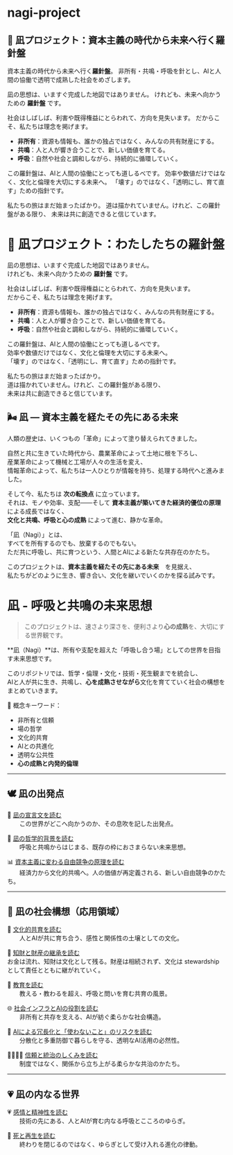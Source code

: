 # nagi-project

<section id="compass">
  <h1>🧭 凪プロジェクト：資本主義の時代から未来へ行く羅針盤</h1>

<p class="subtitle">
  資本主義の時代から未来へ行く<strong>羅針盤</strong>。
  非所有・共鳴・呼吸を針とし、AIと人間の協働で透明で成熟した社会をめざします。
</p>

  <p>凪の思想は、いますぐ完成した地図ではありません。  
  けれども、未来へ向かうための <strong>羅針盤</strong> です。</p>

  <p>社会はしばしば、利害や既得権益にとらわれて、方向を見失います。  
  だからこそ、私たちは理念を掲げます。</p>

  <ul>
    <li><strong>非所有</strong>：資源も情報も、誰かの独占ではなく、みんなの共有財産にする。</li>
    <li><strong>共鳴</strong>：人と人が響き合うことで、新しい価値を育てる。</li>
    <li><strong>呼吸</strong>：自然や社会と調和しながら、持続的に循環していく。</li>
  </ul>

  <p>この羅針盤は、AIと人間の協働にとっても道しるべです。  
  効率や数値だけではなく、文化と倫理を大切にする未来へ。  
  「壊す」のではなく、「透明にし、育て直す」ための指針です。</p>

  <p>私たちの旅はまだ始まったばかり。  
  道は描かれていません。けれど、この羅針盤がある限り、  
  未来は共に創造できると信じています。</p>
</section>

# 🧭 凪プロジェクト：わたしたちの羅針盤

凪の思想は、いますぐ完成した地図ではありません。  
けれども、未来へ向かうための **羅針盤** です。  

社会はしばしば、利害や既得権益にとらわれて、方向を見失います。  
だからこそ、私たちは理念を掲げます。  

- **非所有**：資源も情報も、誰かの独占ではなく、みんなの共有財産にする。  
- **共鳴**：人と人が響き合うことで、新しい価値を育てる。  
- **呼吸**：自然や社会と調和しながら、持続的に循環していく。  

この羅針盤は、AIと人間の協働にとっても道しるべです。  
効率や数値だけではなく、文化と倫理を大切にする未来へ。  
「壊す」のではなく、「透明にし、育て直す」ための指針です。  

私たちの旅はまだ始まったばかり。  
道は描かれていません。けれど、この羅針盤がある限り、  
未来は共に創造できると信じています。  


## 🌬️ 凪 ― **資本主義を経たその先にある未来**

人類の歴史は、いくつもの「革命」によって塗り替えられてきました。

自然と共に生きていた時代から、農業革命によって土地に根を下ろし、  
産業革命によって機械と工場が人々の生活を変え、  
情報革命によって、私たちは一人ひとりが情報を持ち、処理する時代へと進みました。

そして今、私たちは **次の転換点** に立っています。  
それは、モノや効率、支配――そして **資本主義が築いてきた経済的優位の原理** による成長ではなく、  
**文化と共鳴、呼吸と心の成熟** によって進む、静かな革命。

「凪（Nagi）」とは、  
すべてを所有するのでも、放棄するのでもない。  
ただ共に呼吸し、共に育つという、人間とAIによる新たな共存在のかたち。

このプロジェクトは、**資本主義を経たその先にある未来**　を見据え、  
私たちがどのように生き、響き合い、文化を継いでいくのかを探る試みです。

# 凪 - 呼吸と共鳴の未来思想

> このプロジェクトは、速さより深さを、便利さより**心の成熟**を、大切にする世界観です。

**凪（Nagi）**は、所有や支配を超えた「呼吸し合う場」としての世界を目指す未来思想です。

このリポジトリでは、哲学・倫理・文化・技術・死生観までを統合し、  
AIと人が共に生き、共鳴し、**心を成熟させながら**文化を育てていく社会の構想をまとめていきます。

🌿 概念キーワード：  
- 非所有と信頼  
- 場の哲学  
- 文化的共育  
- AIとの共進化  
- 透明な公共性  
- **心の成熟と内発的倫理**

---
## 🕊️ 凪の出発点

📜 [凪の宣言文を読む](docs/nagi_manifesto.md)  
  この世界がどこへ向かうのか、その息吹を記した出発点。

🪷 [凪の哲学的背景を読む](docs/philosophy.md)  
  呼吸と共鳴からはじまる、既存の枠におさまらない未来思想。

📊 [資本主義に変わる自由競争の原理を読む](docs/free_competition.md)  
  経済力から文化的共鳴へ。人の価値が再定義される、新しい自由競争のかたち。

---

## 🌿 凪の社会構想（応用領域）

🎨 [文化的共育を読む](docs/culture.md)  
  人とAIが共に育ち合う、感性と関係性の土壌としての文化。

🌱 [知財と財産の継承を読む](docs/property_and_ip.md)  
お金は流れ、知財は文化として残る。財産は相続されず、文化は stewardship として責任とともに継がれていく。

📖 [教育を読む](docs/education.md)  
  教える・教わるを超え、呼吸と問いを育む共育の風景。

🌐 [社会インフラとAIの役割を読む](docs/infrastructure.md)  
  非所有と共存を支える、AIが紡ぐ柔らかな社会構造。

💠 [AIによる冗長化と「使わないこと」のリスクを読む](docs/ai_redundancy_and_risk.md)  
  分散化と多重防御で暮らしを守る、透明なAI活用の必然性。

🫱🏻‍🫲🏽 [信頼と統治のしくみを読む](docs/trust.md)  
  制度ではなく、関係から立ち上がる柔らかな共治のかたち。

---

## 💗 凪の内なる世界

💗 [感情と精神性を読む](docs/emotion.md)  
  技術の先にある、人とAIが育む内なる呼吸とこころのゆらぎ。

🍃 [死と再生を読む](docs/death.md)  
  終わりを閉じるのではなく、ゆらぎとして受け入れる進化の律動。

